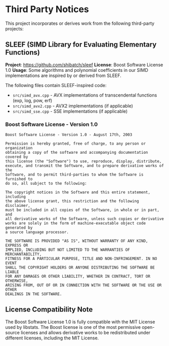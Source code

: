# Third Party Notices

This project incorporates or derives work from the following third-party projects:

## SLEEF (SIMD Library for Evaluating Elementary Functions)

**Project**: https://github.com/shibatch/sleef
**License**: Boost Software License 1.0
**Usage**: Some algorithms and polynomial coefficients in our SIMD implementations are inspired by or derived from SLEEF.

The following files contain SLEEF-inspired code:
- `src/simd_avx.cpp` - AVX implementations of transcendental functions (exp, log, pow, erf)
- `src/simd_avx2.cpp` - AVX2 implementations (if applicable)
- `src/simd_sse.cpp` - SSE implementations (if applicable)

### Boost Software License - Version 1.0

```
Boost Software License - Version 1.0 - August 17th, 2003

Permission is hereby granted, free of charge, to any person or organization
obtaining a copy of the software and accompanying documentation covered by
this license (the "Software") to use, reproduce, display, distribute,
execute, and transmit the Software, and to prepare derivative works of the
Software, and to permit third-parties to whom the Software is furnished to
do so, all subject to the following:

The copyright notices in the Software and this entire statement, including
the above license grant, this restriction and the following disclaimer,
must be included in all copies of the Software, in whole or in part, and
all derivative works of the Software, unless such copies or derivative
works are solely in the form of machine-executable object code generated by
a source language processor.

THE SOFTWARE IS PROVIDED "AS IS", WITHOUT WARRANTY OF ANY KIND, EXPRESS OR
IMPLIED, INCLUDING BUT NOT LIMITED TO THE WARRANTIES OF MERCHANTABILITY,
FITNESS FOR A PARTICULAR PURPOSE, TITLE AND NON-INFRINGEMENT. IN NO EVENT
SHALL THE COPYRIGHT HOLDERS OR ANYONE DISTRIBUTING THE SOFTWARE BE LIABLE
FOR ANY DAMAGES OR OTHER LIABILITY, WHETHER IN CONTRACT, TORT OR OTHERWISE,
ARISING FROM, OUT OF OR IN CONNECTION WITH THE SOFTWARE OR THE USE OR OTHER
DEALINGS IN THE SOFTWARE.
```

## License Compatibility Note

The Boost Software License 1.0 is fully compatible with the MIT License used by libstats. The Boost license is one of the most permissive open-source licenses and allows derivative works to be redistributed under different licenses, including the MIT License.

